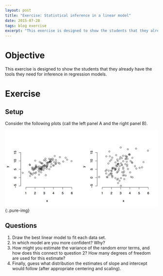 ```yaml
---
layout: post
title: "Exercise: Statistical inference in a linear model"
date: 2015-07-28
tags: blog exercise
excerpt: "This exercise is designed to show the students that they already have the tools they need for inference in regression models."
---
```


# Objective
This exercise is designed to show the students that they already have the tools they need for inference in regression models.

# Exercise

## Setup

Consider the following plots (call the left panel A and the right panel B).

![Scatter plots of two data sets with the same X variable observations](/images/2015/7/28/scatter.png){:.pure-img}

## Questions

1. Draw the best linear model to fit each data set.
2. In which model are you more confident? Why?
3. How might you estimate the variance of the random error terms, and how does this connect to question 2? How many degrees of freedom are used for this estimate?
4. Finally, guess what distribution the estimates of slope and intercept would follow (after appropriate centering and scaling).
